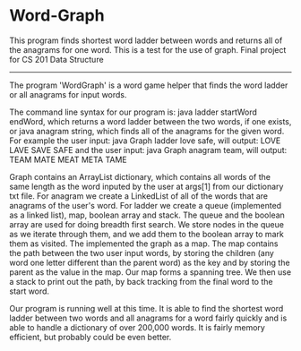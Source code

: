 # Word-Graph
This program finds shortest word ladder between words and returns all of the anagrams for one word. This is a test for the use of graph. Final project for CS 201 Data Structure

----------------------------------------------------------------------

The program 'WordGraph' is a word game helper that finds the word ladder or all anagrams for input words.

The command line syntax for our program is: java ladder startWord endWord, which returns a 
word ladder between the two words, if one exists, or java anagram string, which finds all of the 
anagrams for the given word. For example the user input: java Graph ladder love safe, will output:
LOVE
LAVE
SAVE
SAFE
and the user input: java Graph anagram team, will output:
TEAM
MATE
MEAT
META
TAME

Graph contains an ArrayList<String> dictionary, which contains all words of the same length
as the word inputed by the user at args[1] from our dictionary txt file. For anagram we create a 
LinkedList of all of the words that are anagrams of the user's word. For ladder we create a queue (implemented as 
a linked list), map, boolean array and stack. The queue and the boolean array are used for doing breadth first search. 
We store nodes in the queue as we iterate through them, and we add them to the boolean array to mark them as visited.
The implemented the graph as a map. The map contains the path between the two user input words, by storing 
the children (any word one letter different than the parent word) as the key and by storing the parent
as the value in the map. Our map forms a spanning tree. 
We then use a stack to print out the path, by back tracking from the final word to the start word.

Our program is running well at this time. It is able to find the shortest word ladder between two words
and all anagrams for a word fairly quickly and is able to handle a dictionary of over 200,000 words.
It is fairly memory efficient, but probably could be even better.
